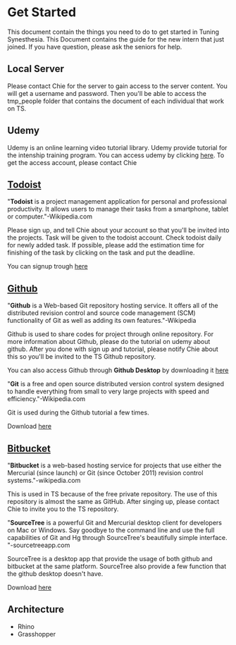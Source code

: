 # Get Started
This document contain the things you need to do to get started in Tuning Synesthesia. This Document contains the guide for the new intern that just joined. If you have question, please ask the seniors for help.

## Local Server
Please contact Chie for the server to gain access to the server content. You will get a username and password. Then you'll be able to access the tmp_people folder that contains the document of each individual that work on TS.

## Udemy
Udemy is an online learning video tutorial library. Udemy provide tutorial for the intenship training program. You can access udemy by clicking [here](https://udemy.com). To get the access account, please contact Chie

## [Todoist](https://todoist.com)
"**Todoist** is a project management application for personal and professional productivity. It allows users to manage their tasks from a smartphone, tablet or computer."-Wikipedia.com

Please sign up, and tell Chie about your account so that you'll be invited into the projects. Task will be given to the todoist account. Check todoist daily for newly added task. If possible, please add the estimation time for finishing of the task by clicking on the task and put the deadline.

You can signup trough [here](https://todoist.com)

## [Github](https://github.com)
"**Github** is a Web-based Git repository hosting service. It offers all of the distributed revision control and source code management (SCM) functionality of Git as well as adding its own features."-Wikipedia

Github is used to share codes for project through online repository. For more information about Github, please do the tutorial on udemy about github. After you done with sign up and tutorial, please notify Chie about this so you'll be invited to the TS Github repository.

You can also access Github through **Github Desktop** by downloading it [here](https://desktop.github.com/)

"**Git** is a free and open source distributed version control system designed to handle everything from small to very large projects with speed and efficiency."-Wikipedia.com

Git is used during the Github tutorial a few times.

Download [here](https://git-scm.com/)

## [Bitbucket](https://bitbucket.org/)
"**Bitbucket** is a web-based hosting service for projects that use either the Mercurial (since launch) or Git (since October 2011) revision control systems."-wikipedia.com

This is used in TS because of the free private repository. The use of this repository is almost the same as GitHub. After singing up, please contact Chie to invite you to the TS repository.

"**SourceTree** is a powerful Git and Mercurial desktop client for developers on Mac or Windows. Say goodbye to the command line and use the full capabilities of Git and Hg through SourceTree's beautifully simple interface. "-sourcetreeapp.com

SourceTree is a desktop app that provide the usage of both github and bitbucket at the same platform. SourceTree also provide a few function that the github desktop doesn't have.

Download [here](https://www.sourcetreeapp.com/)

## Architecture

* Rhino
* Grasshopper
